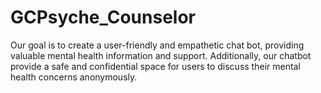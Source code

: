 # GCPsyche_Counselor
Our goal is to create a user-friendly and empathetic chat bot, providing valuable mental health information and support. Additionally, our chatbot provide a safe and confidential space for users to discuss their mental health concerns anonymously. 
